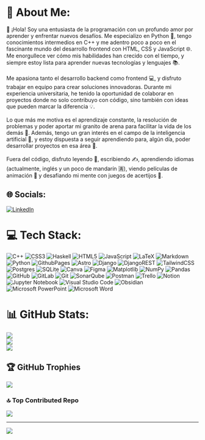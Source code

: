 # 💫 About Me:
👋 ¡Hola! Soy una entusiasta de la programación con un profundo amor por aprender y enfrentar nuevos desafíos. Me especializo en Python 🐍, tengo conocimientos intermedios en C++ y me adentro poco a poco en el fascinante mundo del desarrollo frontend con HTML, CSS y JavaScript 🌐. Me enorgullece ver cómo mis habilidades han crecido con el tiempo, y siempre estoy lista para aprender nuevas tecnologías y lenguajes 📚.<br><br>Me apasiona tanto el desarrollo backend como frontend 💻, y disfruto trabajar en equipo para crear soluciones innovadoras. Durante mi experiencia universitaria, he tenido la oportunidad de colaborar en proyectos donde no solo contribuyo con código, sino también con ideas que pueden marcar la diferencia 💡.<br><br>Lo que más me motiva es el aprendizaje constante, la resolución de problemas y poder aportar mi granito de arena para facilitar la vida de los demás 🌱. Además, tengo un gran interés en el campo de la inteligencia artificial 🤖, y estoy dispuesta a seguir aprendiendo para, algún día, poder desarrollar proyectos en esa área 🚀.<br><br>Fuera del código, disfruto leyendo 📖, escribiendo ✍️, aprendiendo idiomas (actualmente, inglés y un poco de mandarín 🈵), viendo películas de animación 🎥 y desafiando mi mente con juegos de acertijos 🧩.


## 🌐 Socials:
[![LinkedIn](https://img.shields.io/badge/LinkedIn-%230077B5.svg?logo=linkedin&logoColor=white)](https://linkedin.com/in/astrid-alvarado-911b07231) 

# 💻 Tech Stack:
![C++](https://img.shields.io/badge/c++-%2300599C.svg?style=flat&logo=c%2B%2B&logoColor=white) ![CSS3](https://img.shields.io/badge/css3-%231572B6.svg?style=flat&logo=css3&logoColor=white) ![Haskell](https://img.shields.io/badge/Haskell-5e5086?style=flat&logo=haskell&logoColor=white) ![HTML5](https://img.shields.io/badge/html5-%23E34F26.svg?style=flat&logo=html5&logoColor=white) ![JavaScript](https://img.shields.io/badge/javascript-%23323330.svg?style=flat&logo=javascript&logoColor=%23F7DF1E) ![LaTeX](https://img.shields.io/badge/latex-%23008080.svg?style=flat&logo=latex&logoColor=white) ![Markdown](https://img.shields.io/badge/markdown-%23000000.svg?style=flat&logo=markdown&logoColor=white) ![Python](https://img.shields.io/badge/python-3670A0?style=flat&logo=python&logoColor=ffdd54) ![GithubPages](https://img.shields.io/badge/github%20pages-121013?style=flat&logo=github&logoColor=white) ![Astro](https://img.shields.io/badge/astro-%232C2052.svg?style=flat&logo=astro&logoColor=white) ![Django](https://img.shields.io/badge/django-%23092E20.svg?style=flat&logo=django&logoColor=white) ![DjangoREST](https://img.shields.io/badge/DJANGO-REST-ff1709?style=flat&logo=django&logoColor=white&color=ff1709&labelColor=gray) ![TailwindCSS](https://img.shields.io/badge/tailwindcss-%2338B2AC.svg?style=flat&logo=tailwind-css&logoColor=white) ![Postgres](https://img.shields.io/badge/postgres-%23316192.svg?style=flat&logo=postgresql&logoColor=white) ![SQLite](https://img.shields.io/badge/sqlite-%2307405e.svg?style=flat&logo=sqlite&logoColor=white) ![Canva](https://img.shields.io/badge/Canva-%2300C4CC.svg?style=flat&logo=Canva&logoColor=white) ![Figma](https://img.shields.io/badge/figma-%23F24E1E.svg?style=flat&logo=figma&logoColor=white) ![Matplotlib](https://img.shields.io/badge/Matplotlib-%23ffffff.svg?style=flat&logo=Matplotlib&logoColor=black) ![NumPy](https://img.shields.io/badge/numpy-%23013243.svg?style=flat&logo=numpy&logoColor=white) ![Pandas](https://img.shields.io/badge/pandas-%23150458.svg?style=flat&logo=pandas&logoColor=white) ![GitHub](https://img.shields.io/badge/github-%23121011.svg?style=flat&logo=github&logoColor=white) ![GitLab](https://img.shields.io/badge/gitlab-%23181717.svg?style=flat&logo=gitlab&logoColor=white) ![Git](https://img.shields.io/badge/git-%23F05033.svg?style=flat&logo=git&logoColor=white) ![SonarQube](https://img.shields.io/badge/SonarQube-black?style=flat&logo=sonarqube&logoColor=4E9BCD) ![Postman](https://img.shields.io/badge/Postman-FF6C37?style=flat&logo=postman&logoColor=white) ![Trello](https://img.shields.io/badge/Trello-%23026AA7.svg?style=flat&logo=Trello&logoColor=white) ![Notion](https://img.shields.io/badge/Notion-%23000000.svg?style=flat&logo=notion&logoColor=white) ![Jupyter Notebook](https://img.shields.io/badge/jupyter-%23FA0F00.svg?style=flat&logo=jupyter&logoColor=white) ![Visual Studio Code](https://img.shields.io/badge/Visual%20Studio%20Code-0078d7.svg?style=flat&logo=visual-studio-code&logoColor=white) ![Obsidian](https://img.shields.io/badge/Obsidian-%23483699.svg?style=flat&logo=obsidian&logoColor=white) ![Microsoft PowerPoint](https://img.shields.io/badge/Microsoft_PowerPoint-B7472A?style=flat&logo=microsoft-powerpoint&logoColor=white) ![Microsoft Word](https://img.shields.io/badge/Microsoft_Word-2B579A?style=flat&logo=microsoft-word&logoColor=white)
# 📊 GitHub Stats:
![](https://github-readme-stats.vercel.app/api?username=A6575&theme=dracula&hide_border=false&include_all_commits=false&count_private=false)<br/>
![](https://github-readme-streak-stats.herokuapp.com/?user=A6575&theme=dracula&hide_border=false)<br/>
![](https://github-readme-stats.vercel.app/api/top-langs/?username=A6575&theme=dracula&hide_border=false&include_all_commits=false&count_private=false&layout=compact)

## 🏆 GitHub Trophies
![](https://github-profile-trophy.vercel.app/?username=A6575&theme=dracula&no-frame=false&no-bg=true&margin-w=4)

### 🔝 Top Contributed Repo
![](https://github-contributor-stats.vercel.app/api?username=A6575&limit=5&theme=dracula&combine_all_yearly_contributions=true)

---
[![](https://visitcount.itsvg.in/api?id=A6575&icon=0&color=6)](https://visitcount.itsvg.in)

<!-- Proudly created with GPRM ( https://gprm.itsvg.in ) -->
